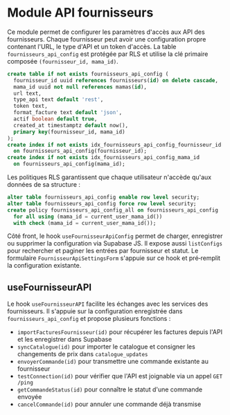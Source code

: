 # Module API fournisseurs

Ce module permet de configurer les paramètres d'accès aux API des fournisseurs.
Chaque fournisseur peut avoir une configuration propre contenant l'URL, le type
d'API et un token d'accès. La table `fournisseurs_api_config` est protégée par
RLS et utilise la clé primaire composée `(fournisseur_id, mama_id)`.

```sql
create table if not exists fournisseurs_api_config (
  fournisseur_id uuid references fournisseurs(id) on delete cascade,
  mama_id uuid not null references mamas(id),
  url text,
  type_api text default 'rest',
  token text,
  format_facture text default 'json',
  actif boolean default true,
  created_at timestamptz default now(),
  primary key(fournisseur_id, mama_id)
);
create index if not exists idx_fournisseurs_api_config_fournisseur_id
  on fournisseurs_api_config(fournisseur_id);
create index if not exists idx_fournisseurs_api_config_mama_id
  on fournisseurs_api_config(mama_id);
```

Les politiques RLS garantissent que chaque utilisateur n'accède qu'aux données
de sa structure :

```sql
alter table fournisseurs_api_config enable row level security;
alter table fournisseurs_api_config force row level security;
create policy fournisseurs_api_config_all on fournisseurs_api_config
  for all using (mama_id = current_user_mama_id())
  with check (mama_id = current_user_mama_id());
```

Côté front, le hook `useFournisseurApiConfig` permet de charger, enregistrer ou
supprimer la configuration via Supabase JS. Il expose aussi `listConfigs` pour
rechercher et paginer les entrées par fournisseur et statut. Le formulaire
`FournisseurApiSettingsForm` s'appuie sur ce hook et pré‑remplit la configuration
existante.

## useFournisseurAPI

Le hook `useFournisseurAPI` facilite les échanges avec les services des
fournisseurs. Il s'appuie sur la configuration enregistrée dans
`fournisseurs_api_config` et propose plusieurs fonctions :

- `importFacturesFournisseur(id)` pour récupérer les factures depuis l'API et les
  enregistrer dans Supabase
- `syncCatalogue(id)` pour importer le catalogue et consigner les changements de
  prix dans `catalogue_updates`
- `envoyerCommande(id)` pour transmettre une commande existante au fournisseur
- `testConnection(id)` pour vérifier que l'API est joignable via un appel
  `GET /ping`
- `getCommandeStatus(id)` pour connaître le statut d'une commande envoyée
- `cancelCommande(id)` pour annuler une commande déjà transmise
